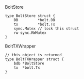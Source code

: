 BoltStore

```
type BoltStore struct {
	DB         *bolt.DB
	tx         *bolt.Tx
	sync.Mutex // lock this struct
	rw sync.RWMutex
}
```

BoltTXWrapper

```
// this object is returned
type BoltTXWrapper struct {
	bdb *BoltStore
	tx  *bolt.Tx
}
```



